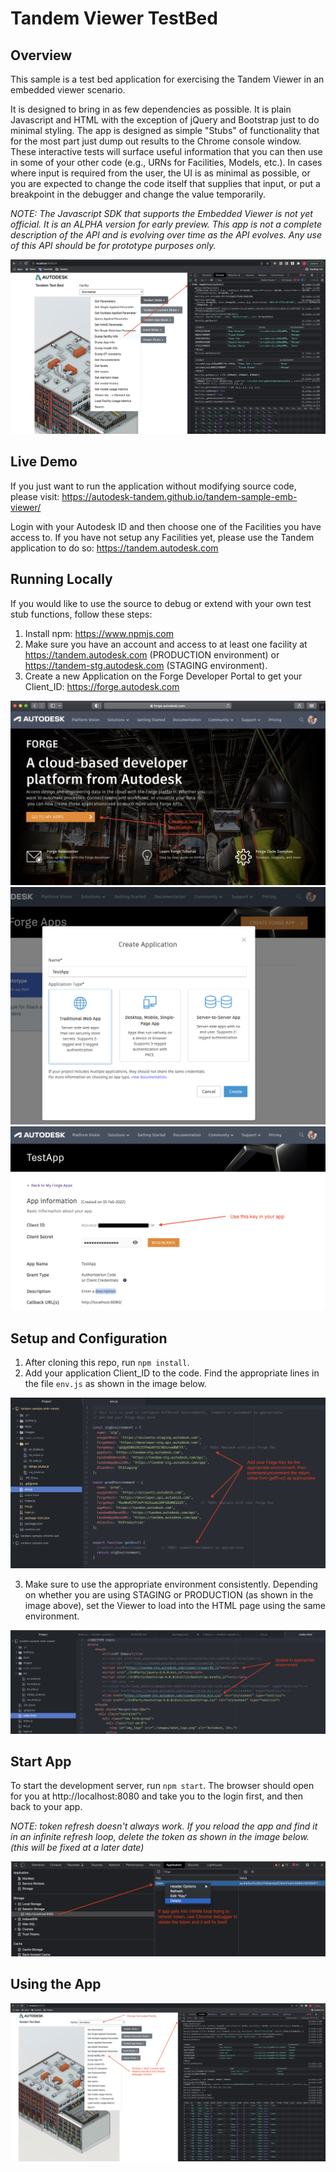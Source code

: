 # Tandem Viewer TestBed

## Overview

This sample is a test bed application for exercising the Tandem Viewer in an embedded viewer scenario.

It is designed to bring in as few dependencies as possible.  It is plain Javascript and HTML with the exception of jQuery and Bootstrap just to do minimal styling.  The app is designed as simple "Stubs" of functionality that for the most part just dump out results to the Chrome console window.  These interactive tests will surface useful information that you can then use in some of your other code (e.g., URNs for Facilities, Models, etc.). In cases where input is required from the user, the UI is as minimal as possible, or you are expected to change the code itself that supplies that input, or put a breakpoint in the debugger and change the value temporarily.

*NOTE: The Javascript SDK that supports the Embedded Viewer is not yet official. It is an ALPHA version for early preview. This app is not a complete description of the API and is evolving over time as the API evolves.  Any use of this API should be for prototype purposes only.*

![Tandem TestBed App 001](./docs/Readme_img_001.png)



## Live Demo

If you just want to run the application without modifying source code, please visit: https://autodesk-tandem.github.io/tandem-sample-emb-viewer/

Login with your Autodesk ID and then choose one of the Facilities you have access to.  If you have not setup any Facilities yet, please use the Tandem application to do so: https://tandem.autodesk.com



## Running Locally

If you would like to use the source to debug or extend with your own test stub functions, follow these steps:

1. Install npm: https://www.npmjs.com
2. Make sure you have an account and access to at least one facility at https://tandem.autodesk.com (PRODUCTION environment) or https://tandem-stg.autodesk.com (STAGING environment).
3. Create a new Application on the Forge Developer Portal to get your Client_ID: https://forge.autodesk.com

![Tandem TestBed App 010](./docs/Readme_img_010.png)
![Tandem TestBed App 011](./docs/Readme_img_011.png)
![Tandem TestBed App 012](./docs/Readme_img_012.png)


## Setup and Configuration

1. After cloning this repo, run `npm install`.
2. Add your application Client_ID to the code.  Find the appropriate lines in the file `env.js` as shown in the image below.

![Tandem TestBed App 020](./docs/Readme_img_020.png)

3. Make sure to use the appropriate environment consistently.  Depending on whether you are using STAGING or PRODUCTION (as shown in the image above), set the Viewer to load into the HTML page using the same environment.

![Tandem TestBed App 021](./docs/Readme_img_021.png)



## Start App

To start the development server, run `npm start`. The browser should open for you at http://localhost:8080 and take you to the login first, and then back to your app.

*NOTE: token refresh doesn't always work.  If you reload the app and find it in an infinite refresh loop, delete the token as shown in the image below. (this will be fixed at a later date)*

![Tandem TestBed App 030](./docs/Readme_img_030.png)


## Using the App

![Tandem TestBed App 040](./docs/Readme_img_040.png)
